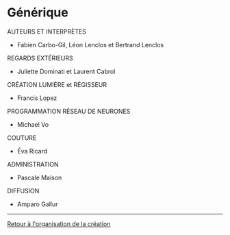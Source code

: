 # Générique

AUTEURS ET INTERPRÈTES
- Fabien Carbo-Gil, Léon Lenclos et Bertrand Lenclos

REGARDS EXTÉRIEURS
- Juliette Dominati et Laurent Cabrol

CRÉATION LUMIÈRE et RÉGISSEUR
- Francis Lopez

PROGRAMMATION RÉSEAU DE NEURONES
- Michael Vo

COUTURE
- Éva Ricard

ADMINISTRATION
- Pascale Maison

DIFFUSION
- Amparo Gallur

---


[Retour à l'organisation de la création](.)


